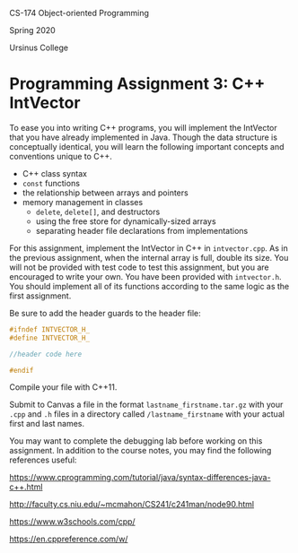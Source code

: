 CS-174 Object-oriented Programming

Spring 2020

Ursinus College



# Programming Assignment 3: C++ IntVector

To ease you into writing C++ programs, you will implement the IntVector that you have already implemented in Java.  Though the data structure is conceptually identical, you will learn the following important concepts and conventions unique to C++.

* C++ class syntax
* `const` functions
* the relationship between arrays and pointers
* memory management in classes
  * `delete`, `delete[]`, and destructors
  * using the free store for dynamically-sized arrays
  * separating header file declarations from implementations



For this assignment, implement the IntVector in C++ in `intvector.cpp`.  As in the previous assignment, when the internal array is full, double its size.  You will not be provided with test code to test this assignment, but you are encouraged to write your own. You have been provided with `intvector.h`.  You should implement all of its functions according to the same logic as the first assignment.

Be sure to add the header guards to the header file:

```c++
#ifndef INTVECTOR_H_
#define INTVECTOR_H_

//header code here

#endif  
```



Compile your file with C++11.

Submit to Canvas a file in the format `lastname_firstname.tar.gz` with your `.cpp` and `.h` files in a directory called `/lastname_firstname` with your actual first and last names.

You may want to complete the debugging lab before working on this assignment.  In addition to the course notes, you may find the following references useful:



https://www.cprogramming.com/tutorial/java/syntax-differences-java-c++.html

http://faculty.cs.niu.edu/~mcmahon/CS241/c241man/node90.html

https://www.w3schools.com/cpp/

https://en.cppreference.com/w/

